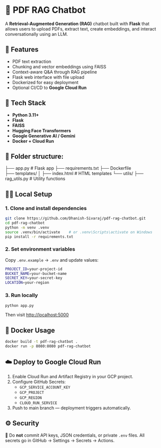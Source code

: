 # 🧠 PDF RAG Chatbot

A **Retrieval-Augmented Generation (RAG)** chatbot built with **Flask** that allows users to upload PDFs, extract text, create embeddings, and interact conversationally using an LLM.

## 🚀 Features
- PDF text extraction
- Chunking and vector embeddings using FAISS
- Context-aware Q&A through RAG pipeline
- Flask web interface with file upload
- Dockerized for easy deployment
- Optional CI/CD to **Google Cloud Run**

## 🧰 Tech Stack
- **Python 3.11+**
- **Flask**
- **FAISS**
- **Hugging Face Transformers**
- **Google Generative AI / Gemini**
- **Docker + Cloud Run**

## 📂 Folder structure:
├── app.py             # Flask app
├── requirements.txt
├── Dockerfile         
├── templates/
│   ├── index.html     # HTML templates
└── utils/
    ├── rag_utils.py  # Utility functions

## 🧑‍💻 Local Setup

### 1. Clone and install dependencies
```bash
git clone https://github.com/Dhanish-Sivaraj/pdf-rag-chatbot.git
cd pdf-rag-chatbot
python -m venv .venv
source .venv/bin/activate    # or .venv\Scripts\activate on Windows
pip install -r requirements.txt
```

### 2. Set environment variables
Copy `.env.example` → `.env` and update values:
```bash
PROJECT_ID=your-project-id
BUCKET_NAME=your-bucket-name
SECRET_KEY=your-secret-key
LOCATION=your-region
```

### 3. Run locally
```bash
python app.py
```
Then visit [http://localhost:5000](http://localhost:5000)

## 🐳 Docker Usage
```bash
docker build -t pdf-rag-chatbot .
docker run -p 8080:8080 pdf-rag-chatbot
```

## ☁️ Deploy to Google Cloud Run
1. Enable Cloud Run and Artifact Registry in your GCP project.
2. Configure GitHub Secrets:
   - `GCP_SERVICE_ACCOUNT_KEY`
   - `GCP_PROJECT`
   - `GCP_REGION`
   - `CLOUD_RUN_SERVICE`
3. Push to main branch — deployment triggers automatically.

## ⚙️ Security
🚫 Do **not** commit API keys, JSON credentials, or private `.env` files.
All secrets go in GitHub → Settings → Secrets → Actions.
